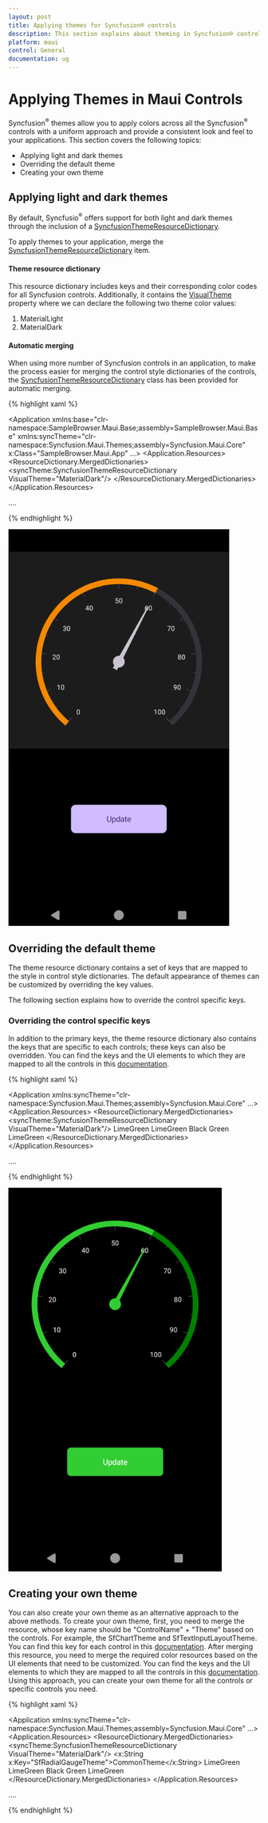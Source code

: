 ```yaml
---
layout: post
title: Applying themes for Syncfusion® controls
description: This section explains about theming in Syncfusion® controls and how to override the key values for further customization
platform: maui
control: General
documentation: ug
---
```


# Applying Themes in Maui Controls

Syncfusion<sup>®</sup> themes allow you to apply colors across all the Syncfusion<sup>®</sup> controls with a uniform approach and provide a consistent look and feel to your applications. This section covers the following topics: 

* Applying light and dark themes
* Overriding the default theme
* Creating your own theme

## Applying light and dark themes

By default, Syncfusio<sup>®</sup> offers support for both light and dark themes through the inclusion of a [SyncfusionThemeResourceDictionary](https://help.syncfusion.com/cr/maui/Syncfusion.Maui.Themes.SyncfusionThemeResourceDictionary.html).

To apply themes to your application, merge the [SyncfusionThemeResourceDictionary](https://help.syncfusion.com/cr/maui/Syncfusion.Maui.Themes.SyncfusionThemeResourceDictionary.html) item.

#### Theme resource dictionary

This resource dictionary includes keys and their corresponding color codes for all Syncfusion controls. Additionally, it contains the [VisualTheme](https://help.syncfusion.com/cr/maui/Syncfusion.Maui.Themes.SyncfusionThemeResourceDictionary.html#Syncfusion_Maui_Themes_SyncfusionThemeResourceDictionary_VisualTheme) property where we can declare the following two theme color values:

1. MaterialLight
2. MaterialDark

#### Automatic merging

When using more number of Syncfusion controls in an application, to make the process easier for merging the control style dictionaries of the controls, the [SyncfusionThemeResourceDictionary](https://help.syncfusion.com/cr/maui/Syncfusion.Maui.Themes.SyncfusionThemeResourceDictionary.html) class has been provided for automatic merging.

{% highlight xaml %}

<Application xmlns:base="clr-namespace:SampleBrowser.Maui.Base;assembly=SampleBrowser.Maui.Base"
             xmlns:syncTheme="clr-namespace:Syncfusion.Maui.Themes;assembly=Syncfusion.Maui.Core"
             x:Class="SampleBrowser.Maui.App"
             ...>
<Application.Resources>
        <ResourceDictionary>
            <ResourceDictionary.MergedDictionaries>
                <!-- Theme resource dictionary -->
                <syncTheme:SyncfusionThemeResourceDictionary VisualTheme="MaterialDark"/>
            </ResourceDictionary.MergedDictionaries>
        </ResourceDictionary>
</Application.Resources>

....

</Application>

{% endhighlight %}

![DarkThemeImage](Images/DarkTheme.png)

## Overriding the default theme

The theme resource dictionary contains a set of keys that are mapped to the style in control style dictionaries. The default appearance of themes can be customized by overriding the key values.

The following section explains how to override the control specific keys.

### Overriding the control specific keys

In addition to the primary keys, the theme resource dictionary also contains the keys that are specific to each controls; these keys can also be overridden. You can find the keys and the UI elements to which they are mapped to all the controls in this [documentation](https://help.syncfusion.com/maui/themes/keys).

{% highlight xaml %}

<Application xmlns:syncTheme="clr-namespace:Syncfusion.Maui.Themes;assembly=Syncfusion.Maui.Core"
             ...>
<Application.Resources>
    <ResourceDictionary>
        <ResourceDictionary.MergedDictionaries>
            <syncTheme:SyncfusionThemeResourceDictionary VisualTheme="MaterialDark"/>
            <ResourceDictionary>
                <Color x:Key="SfRadialGaugeNeedlePointerNeedleFillColor">LimeGreen</Color>
                <Color x:Key="SfRadialGaugeNeedlePointerKnobFillColor">LimeGreen</Color>
                <Color x:Key="SfRadialGaugeNeedlePointerTailFillColor">Black</Color>
                <Color x:Key="SfRadialGaugeAxisLineFillColor">Green</Color>
                <Color x:Key="SfRadialGaugeRangePointerFillColor">LimeGreen</Color>
            </ResourceDictionary>
        </ResourceDictionary.MergedDictionaries>
    </ResourceDictionary>
</Application.Resources>

....

</Application>

{% endhighlight %}

![OverridingControlSpecificColors](Images/DarkTheme_ControlSpecific.png)

## Creating your own theme

You can also create your own theme as an alternative approach to the above methods. To create your own theme, first, you need to merge the resource, whose key name should be "ControlName" + "Theme" based on the controls. For example, the SfChartTheme and SfTextInputLayoutTheme. You can find this key for each control in this [documentation](https://help.syncfusion.com/maui/themes/keys). After merging this resource, you need to merge the required color resources based on the UI elements that need to be customized. You can find the keys and the UI elements to which they are mapped to all the controls in this [documentation](https://help.syncfusion.com/maui/themes/keys).
Using this approach, you can create your own theme for all the controls or specific controls you need.

{% highlight xaml %}

<Application xmlns:syncTheme="clr-namespace:Syncfusion.Maui.Themes;assembly=Syncfusion.Maui.Core"
             ...>
 <Application.Resources>
    <ResourceDictionary>
        <ResourceDictionary.MergedDictionaries>
            <syncTheme:SyncfusionThemeResourceDictionary VisualTheme="MaterialDark"/>
            <ResourceDictionary>
                <x:String x:Key="SfRadialGaugeTheme">CommonTheme</x:String>
                <Color x:Key="SfRadialGaugeNeedlePointerNeedleFillColor">LimeGreen</Color>
                <Color x:Key="SfRadialGaugeNeedlePointerKnobFillColor">LimeGreen</Color>
                <Color x:Key="SfRadialGaugeNeedlePointerTailFillColor">Black</Color>
                <Color x:Key="SfRadialGaugeAxisLineFillColor">Green</Color>
                <Color x:Key="SfRadialGaugeRangePointerFillColor">LimeGreen</Color>
            </ResourceDictionary>
        </ResourceDictionary.MergedDictionaries>
    </ResourceDictionary>
</Application.Resources>

....

</Application>

{% endhighlight %}

 
